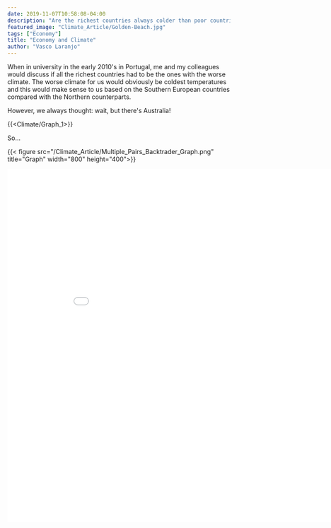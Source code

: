 ```yaml
---
date: 2019-11-07T10:58:08-04:00
description: "Are the richest countries always colder than poor countries?"
featured_image: "Climate_Article/Golden-Beach.jpg"
tags: ["Economy"]
title: "Economy and Climate"
author: "Vasco Laranjo"
---
```

When in university in the early 2010's in Portugal, me and my colleagues would  discuss if all the richest countries had to be the ones with the worse climate. The worse climate for us would obviously be coldest temperatures and this would make sense to us based on the Southern European countries compared with the Northern counterparts.

However, we always thought: wait, but there's Australia!

{{<Climate/Graph_1>}}

So...

{{< figure src="/Climate_Article/Multiple_Pairs_Backtrader_Graph.png" title="Graph" width="800" height="400">}}

<iframe width="900" height="800" frameborder="0" scrolling="no" src="//plot.ly/~VascoLaranjo/40.embed"></iframe>